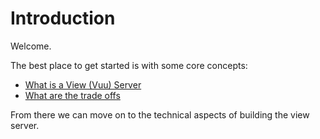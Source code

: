 # Introduction

Welcome. 

The best place to get started is with some core concepts:

- [What is a View (Vuu) Server](what_is.md)
- [What are the trade offs](trade-offs.md)

From there we can move on to the technical aspects of building the view server.  

